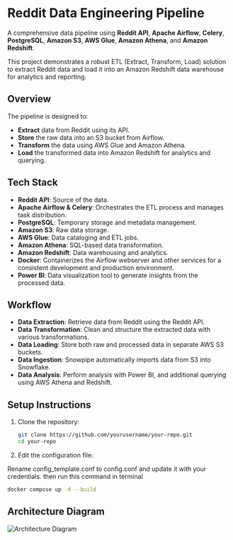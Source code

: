 # Reddit Data Engineering Pipeline

A comprehensive data pipeline using **Reddit API**, **Apache Airflow**, **Celery**, **PostgreSQL**, **Amazon S3**, **AWS Glue**, **Amazon Athena**, and **Amazon Redshift**.

This project demonstrates a robust ETL (Extract, Transform, Load) solution to extract Reddit data and load it into an Amazon Redshift data warehouse for analytics and reporting.

## Overview

The pipeline is designed to:

- **Extract** data from Reddit using its API.
- **Store** the raw data into an S3 bucket from Airflow.
- **Transform** the data using AWS Glue and Amazon Athena.
- **Load** the transformed data into Amazon Redshift for analytics and querying.

## Tech Stack

- **Reddit API**: Source of the data.
- **Apache Airflow & Celery**: Orchestrates the ETL process and manages task distribution.
- **PostgreSQL**: Temporary storage and metadata management.
- **Amazon S3**: Raw data storage.
- **AWS Glue**: Data cataloging and ETL jobs.
- **Amazon Athena**: SQL-based data transformation.
- **Amazon Redshift**: Data warehousing and analytics.
- **Docker**: Containerizes the Airflow webserver and other services for a consistent development and production environment.
- **Power BI**: Data visualization tool to generate insights from the processed data.

## Workflow

- **Data Extraction**: Retrieve data from Reddit using the Reddit API.
- **Data Transformation**: Clean and structure the extracted data with various transformations.
- **Data Loading**: Store both raw and processed data in separate AWS S3 buckets.
- **Data Ingestion**: Snowpipe automatically imports data from S3 into Snowflake.
- **Data Analysis**: Perform analysis with Power BI, and additional querying using AWS Athena and Redshift.

## Setup Instructions

1. Clone the repository:
   ```bash
   git clone https://github.com/yourusername/your-repo.git
   cd your-repo
2. Edit the configuration file:

Rename config_template.conf to config.conf and update it with your credentials. then run this command in terminal
  ```bash
docker compose up -d --build
```
## Architecture Diagram
![Architecture Diagram](https://github.com/user-attachments/assets/7cefc1a0-78a5-4185-858c-ef1e876f33fa)


